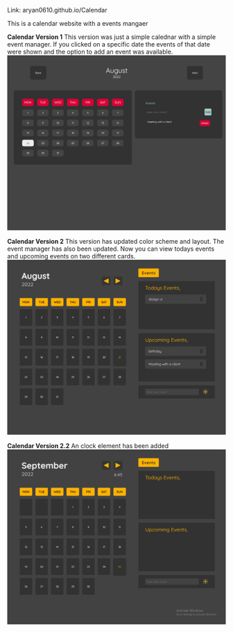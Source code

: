 Link: aryan0610.github.io/Calendar

This is a calendar website with a events mangaer

**Calendar Version 1**
This version was just a simple calednar with a simple event manager. If you clicked on a specific date the events of that date were shown and the option to add an event was available.
![](Images/md%20images/v1%20ss.png)

**Calendar Version 2**
This version has updated color scheme and layout. The event manager has also been updated. Now you can view todays events and upcoming events on two different cards.
![](Images/md%20images/v2%20ss.png)

**Calendar Version 2.2**
An clock element has been added
![](Images/md%20images/v2.1%20ss.png)